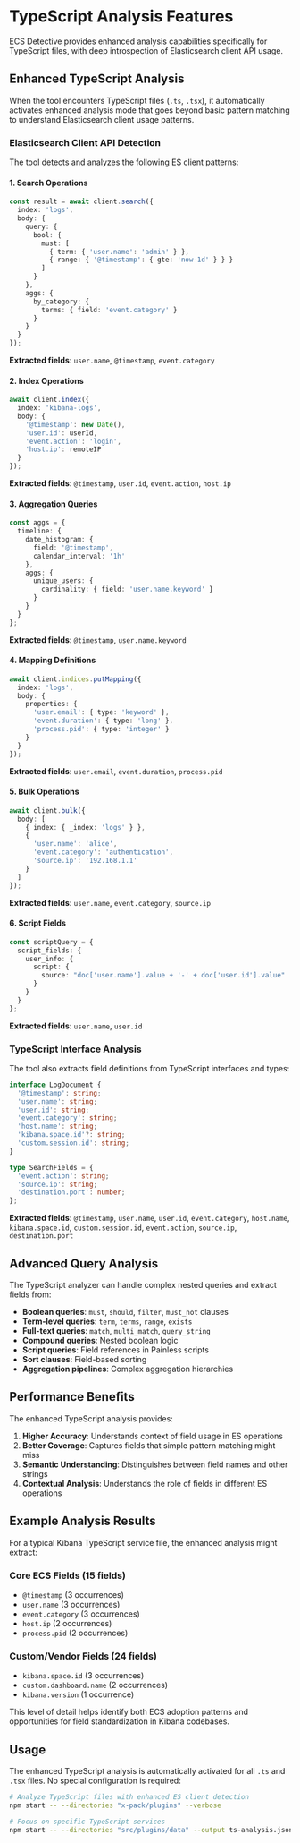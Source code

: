 # TypeScript Analysis Features

ECS Detective provides enhanced analysis capabilities specifically for TypeScript files, with deep introspection of Elasticsearch client API usage.

## Enhanced TypeScript Analysis

When the tool encounters TypeScript files (`.ts`, `.tsx`), it automatically activates enhanced analysis mode that goes beyond basic pattern matching to understand Elasticsearch client usage patterns.

### Elasticsearch Client API Detection

The tool detects and analyzes the following ES client patterns:

#### 1. Search Operations
```typescript
const result = await client.search({
  index: 'logs',
  body: {
    query: {
      bool: {
        must: [
          { term: { 'user.name': 'admin' } },
          { range: { '@timestamp': { gte: 'now-1d' } } }
        ]
      }
    },
    aggs: {
      by_category: {
        terms: { field: 'event.category' }
      }
    }
  }
});
```
**Extracted fields**: `user.name`, `@timestamp`, `event.category`

#### 2. Index Operations
```typescript
await client.index({
  index: 'kibana-logs',
  body: {
    '@timestamp': new Date(),
    'user.id': userId,
    'event.action': 'login',
    'host.ip': remoteIP
  }
});
```
**Extracted fields**: `@timestamp`, `user.id`, `event.action`, `host.ip`

#### 3. Aggregation Queries
```typescript
const aggs = {
  timeline: {
    date_histogram: {
      field: '@timestamp',
      calendar_interval: '1h'
    },
    aggs: {
      unique_users: {
        cardinality: { field: 'user.name.keyword' }
      }
    }
  }
};
```
**Extracted fields**: `@timestamp`, `user.name.keyword`

#### 4. Mapping Definitions
```typescript
await client.indices.putMapping({
  index: 'logs',
  body: {
    properties: {
      'user.email': { type: 'keyword' },
      'event.duration': { type: 'long' },
      'process.pid': { type: 'integer' }
    }
  }
});
```
**Extracted fields**: `user.email`, `event.duration`, `process.pid`

#### 5. Bulk Operations
```typescript
await client.bulk({
  body: [
    { index: { _index: 'logs' } },
    {
      'user.name': 'alice',
      'event.category': 'authentication',
      'source.ip': '192.168.1.1'
    }
  ]
});
```
**Extracted fields**: `user.name`, `event.category`, `source.ip`

#### 6. Script Fields
```typescript
const scriptQuery = {
  script_fields: {
    user_info: {
      script: {
        source: "doc['user.name'].value + '-' + doc['user.id'].value"
      }
    }
  }
};
```
**Extracted fields**: `user.name`, `user.id`

### TypeScript Interface Analysis

The tool also extracts field definitions from TypeScript interfaces and types:

```typescript
interface LogDocument {
  '@timestamp': string;
  'user.name': string;
  'user.id': string;
  'event.category': string;
  'host.name': string;
  'kibana.space.id'?: string;
  'custom.session.id': string;
}

type SearchFields = {
  'event.action': string;
  'source.ip': string;
  'destination.port': number;
};
```
**Extracted fields**: `@timestamp`, `user.name`, `user.id`, `event.category`, `host.name`, `kibana.space.id`, `custom.session.id`, `event.action`, `source.ip`, `destination.port`

## Advanced Query Analysis

The TypeScript analyzer can handle complex nested queries and extract fields from:

- **Boolean queries**: `must`, `should`, `filter`, `must_not` clauses
- **Term-level queries**: `term`, `terms`, `range`, `exists`
- **Full-text queries**: `match`, `multi_match`, `query_string`
- **Compound queries**: Nested boolean logic
- **Script queries**: Field references in Painless scripts
- **Sort clauses**: Field-based sorting
- **Aggregation pipelines**: Complex aggregation hierarchies

## Performance Benefits

The enhanced TypeScript analysis provides:

1. **Higher Accuracy**: Understands context of field usage in ES operations
2. **Better Coverage**: Captures fields that simple pattern matching might miss
3. **Semantic Understanding**: Distinguishes between field names and other strings
4. **Contextual Analysis**: Understands the role of fields in different ES operations

## Example Analysis Results

For a typical Kibana TypeScript service file, the enhanced analysis might extract:

### Core ECS Fields (15 fields)
- `@timestamp` (3 occurrences)
- `user.name` (3 occurrences) 
- `event.category` (3 occurrences)
- `host.ip` (2 occurrences)
- `process.pid` (2 occurrences)

### Custom/Vendor Fields (24 fields)
- `kibana.space.id` (3 occurrences)
- `custom.dashboard.name` (2 occurrences)
- `kibana.version` (1 occurrence)

This level of detail helps identify both ECS adoption patterns and opportunities for field standardization in Kibana codebases.

## Usage

The enhanced TypeScript analysis is automatically activated for all `.ts` and `.tsx` files. No special configuration is required:

```bash
# Analyze TypeScript files with enhanced ES client detection
npm start -- --directories "x-pack/plugins" --verbose

# Focus on specific TypeScript services
npm start -- --directories "src/plugins/data" --output ts-analysis.json
```
